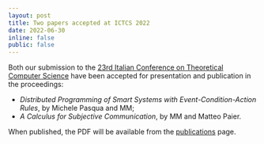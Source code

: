 ```yaml
---
layout: post
title: Two papers accepted at ICTCS 2022
date: 2022-06-30
inline: false
public: false
---
```

Both our submission to the [23rd Italian Conference on Theoretical Computer Science](https://easyconferences.eu/ictcs2022/) have been accepted for presentation and publication in the proceedings:
- *Distributed Programming of Smart Systems with Event-Condition-Action Rules*, by Michele Pasqua and MM;
- *A Calculus for Subjective Communication*, by MM and Matteo Paier.

When published, the PDF will be available from the [publications](/publications) page.